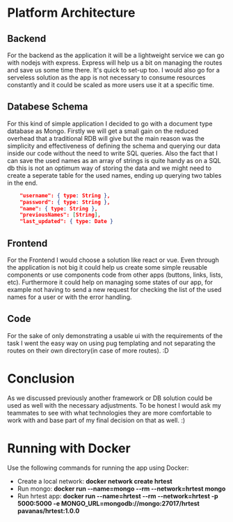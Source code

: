 # Platform Architecture

## Backend
For the backend as the application it will be a lightweight service we can go with nodejs with express.
Express will help us a bit on managing the routes and save us some time there. It's quick to set-up too. I would also go for a serveless solution as the app is not necessary to consume resources constantly and it could be scaled as more users use it at a specific time. 


## Databese Schema

For this kind of simple application I decided to go with a document type database as Mongo. Firstly we will get 
a small gain on the reduced overhead that a traditional RDB will give but the main reason was the simplicity and
effectiveness of defining the schema and querying our data inside our code without the need to write SQL queries.
Also the fact that I can save the used names as an array of strings is quite handy as on a SQL db this is not an optimum way of storing the data and we might need to create a seperate table for the used names, ending up querying two tables in the end.


```json
    "username": { type: String },
    "password": { type: String },
    "name": { type: String },
    "previousNames": [String],
    "last_updated": { type: Date }
```

## Frontend

For the Frontend I would choose a solution like react or vue. Even through the application is not big it could help us create some simple reusable components or use components code from other apps (buttons, links, lists, etc). 
Furthermore it could help on managing some states of our app, for example not having to send a new request for checking the list of the used names for a user or with the error handling.


## Code

For the sake of only demonstrating a usable ui with the requirements of the task I went the easy way on 
using pug templating and not separating the routes on their own directory(in case of more routes). :D


# Conclusion

As we discussed previously another framework or DB solution could be used as well with the necessary adjustments. To be honest I would ask my teammates to see with what technologies they are more comfortable to work with and base part of my final decision on that as well. :)


# Running with Docker
 
 Use the following commands for running the app using Docker:
 - Create a local network:
   **docker network create hrtest**
 - Run mongo:
   **docker run --name=mongo --rm --network=hrtest mongo**
 - Run hrtest app:
   **docker run --name=hrtest --rm --network=hrtest -p 5000:5000 -e MONGO_URL=mongodb://mongo:27017/hrtest pavanas/hrtest:1.0.0**
   